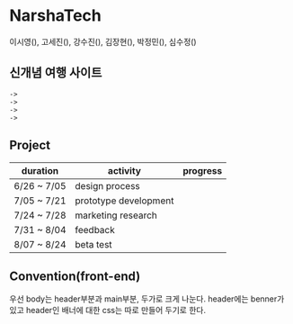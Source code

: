 NarshaTech
=======================
이시영(), 고세진(), 강수진(), 김장현(), 박정민(), 심수정()

신개념 여행 사이트
-----------------------
	-> 
	->
	->
	->
Project
-----------------------
duration | activity | progress |
---------|----------|----------|
6/26 ~ 7/05| design process | |
7/05 ~ 7/21| prototype development| |
7/24 ~ 7/28| marketing research| |
7/31 ~ 8/04| feedback | |
8/07 ~ 8/24| beta test | |

Convention(front-end)
-----------------------
우선 body는 header부분과 main부분, 두가로 크게 나눈다.
header에는 benner가 있고 header인 배너에 대한 css는 따로 만들어 두기로 한다.
<header> 

